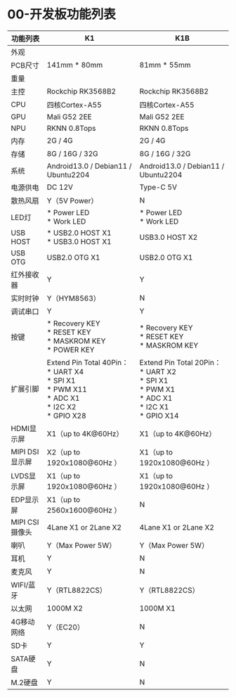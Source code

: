 # 00-开发板功能列表



| 功能列表       | K1                                                           | K1B                                                          |
| -------------- | ------------------------------------------------------------ | ------------------------------------------------------------ |
| 外观           |                                                              |                                                              |
| PCB尺寸        | 141mm * 80mm                                                 | 81mm * 55mm                                                  |
| 重量           |                                                              |                                                              |
| 主控           | Rockchip RK3568B2                                            | Rockchip RK3568B2                                            |
| CPU            | 四核Cortex-A55                                               | 四核Cortex-A55                                               |
| GPU            | Mali G52 2EE                                                 | Mali G52 2EE                                                 |
| NPU            | RKNN 0.8Tops                                                 | RKNN 0.8Tops                                                 |
| 内存           | 2G / 4G                                                      | 2G / 4G                                                      |
| 存储           | 8G / 16G / 32G                                               | 8G / 16G / 32G                                               |
| 系统           | Android13.0 / Debian11 / Ubuntu2204                          | Android13.0 / Debian11 / Ubuntu2204                          |
| 电源供电       | DC 12V                                                       | Type-C 5V                                                    |
| 散热风扇       | Y（5V Power）                                                | N                                                            |
| LED灯          | * Power LED<br />* Work LED                                  | * Power LED<br />* Work LED                                  |
| USB HOST       | * USB2.0 HOST X1<br />* USB3.0 HOST X1                       | USB3.0 HOST X2                                               |
| USB OTG        | USB2.0 OTG X1                                                | USB2.0 OTG X1                                                |
| 红外接收器     | Y                                                            | Y                                                            |
| 实时时钟       | Y（HYM8563）                                                 | N                                                            |
| 调试串口       | Y                                                            | Y                                                            |
| 按键           | * Recovery KEY<br />* RESET KEY<br />* MASKROM KEY<br />* POWER KEY | * Recovery KEY<br />* RESET KEY<br />* MASKROM KEY           |
| 扩展引脚       | Extend Pin Total 40Pin：<br />* UART X4<br />* SPI X1<br />* PWM X11<br />* ADC X1<br />* I2C X2<br />* GPIO X28 | Extend Pin Total 20Pin：<br />* UART X2<br />* SPI X1<br />* PWM X1<br />* ADC X1<br />* I2C X1<br />* GPIO X14 |
| HDMI显示屏     | X1（up to 4K@60Hz）                                          | X1（up to 4K@60Hz）                                          |
| MIPI DSI显示屏 | X2（up to 1920x1080@60Hz ）                                  | X1（up to 1920x1080@60Hz ）                                  |
| LVDS显示屏     | X1（up to 1920x1080@60Hz ）                                  | X1（up to 1920x1080@60Hz ）                                  |
| EDP显示屏      | X1（up to 2560x1600@60Hz ）                                  | N                                                            |
| MIPI CSI摄像头 | 4Lane X1 or 2Lane X2                                         | 4Lane X1 or 2Lane X2                                         |
| 喇叭           | Y（Max Power 5W）                                            | Y（Max Power 5W）                                            |
| 耳机           | Y                                                            | N                                                            |
| 麦克风         | Y                                                            | N                                                            |
| WIFI/蓝牙      | Y（RTL8822CS）                                               | Y（RTL8822CS）                                               |
| 以太网         | 1000M X2                                                     | 1000M X1                                                     |
| 4G移动网络     | Y（EC20）                                                    | N                                                            |
| SD卡           | Y                                                            | Y                                                            |
| SATA硬盘       | Y                                                            | N                                                            |
| M.2硬盘        | Y                                                            | N                                                            |

